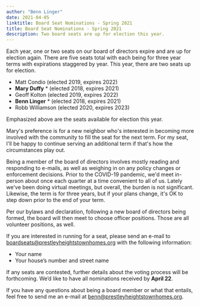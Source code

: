 ```yaml
---
author: "Benn Linger"
date: 2021-04-05
linktitle: Board Seat Nominations - Spring 2021
title: Board Seat Nominations - Spring 2021
description: Two board seats are up for election this year.
---
```


Each year, one or two seats on our board of directors expire and are up for election again. There are five seats total with each being for three year terms with expirations staggered by year. This year, there are two seats up for election.

 * Matt Condio (elected 2019, expires 2022)
 * **Mary Duffy** \* (elected 2018, expires 2021)
 * Geoff Kolton (elected 2019, expires 2022)
 * **Benn Linger** \* (elected 2018, expires 2021)
 * Robb Williamson (elected 2020, expires 2023)

Emphasized above are the seats available for election this year. 

Mary's preference is for a new neighbor who's interested in becoming more involved with the community to fill the seat for the next term. For my seat, I'll be happy to continue serving an additional term if that's how the circumstances play out.

Being a member of the board of directors involves mostly reading and responding to e-mails, as well as weighing in on any policy changes or enforcement decisions. Prior to the COVID-19 pandemic, we'd meet in-person about once each quarter at a time convenient to all of us. Lately we've been doing virtual meetings, but overall, the burden is not significant. Likewise, the term is for three years, but if your plans change, it's OK to step down prior to the end of your term.

Per our bylaws and declaration, following a new board of directors being formed, the board will then meet to choose officer positions. Those are all volunteer positions, as well.

If you are interested in running for a seat, please send an e-mail to [boardseats@prestleyheightstownhomes.org](mailto:boardseats@prestleyheightstownhomes.org) with the following information:

 * Your name
 * Your house’s number and street name

If any seats are contested, further details about the voting process will be forthcoming. We’d like to have all nominations received by **April 22**.

If you have any questions about being a board member or what that entails, feel free to send me an e-mail at [benn@prestleyheightstownhomes.org](benn@prestleyheightstownhomes.org).